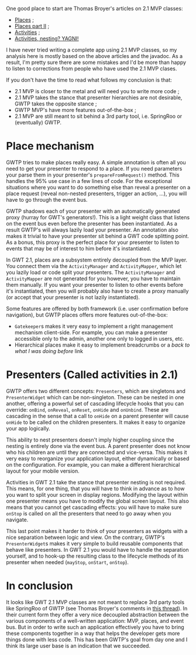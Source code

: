 One good place to start are Thomas Broyer's articles on 2.1 MVP classes:
  * [Places](http://tbroyer.posterous.com/gwt-21-places) ;
  * [Places part II](http://tbroyer.posterous.com/gwt-21-places-part-ii) ;
  * [Activities](http://tbroyer.posterous.com/gwt-21-activities) ;
  * [Activities, nesting? YAGNI!](http://tbroyer.posterous.com/gwt-21-activities-nesting-yagni)

I have never tried writing a complete app using 2.1 MVP classes, so my analysis here is mostly based on the above articles and the javadoc. As a result, I'm pretty sure there are some mistakes and I'd be more than happy to listen to corrections from people who have used the 2.1 MVP clases.

If you don't have the time to read what follows my conclusion is that:
  * 2.1 MVP is closer to the metal and will need you to write more code ;
  * 2.1 MVP takes the stance that presenter hierarchies are not desirable, GWTP takes the opposite stance ;
  * GWTP MVP's have more features out-of-the-box ;
  * 2.1 MVP are still meant to sit behind a 3rd party tool, i.e. SpringRoo or (eventually) GWTP.

# Place mechanism #

GWTP tries to make places really easy. A simple annotation is often all you need to get your presenter to respond to a place. If you need parameters your parse them in your presenter's `prepareFromRequest()` method. This handles the 95% use case in a few lines of code. For the exceptional situations where you want to do something else than reveal a presenter on a place request (reveal non-nested presenters, trigger an action, ...), you will have to go through the event bus.

GWTP shadows each of your presenter with an automatically generated proxy (hurray for GWT's generators!). This is a light weight class that listens on the event bus even before the presenter has been instantiated. As a result GWTP's will always lazily load your presenter. An annotation also makes it trivial to have your presenter sit behind a GWT code splitting point. As a bonus, this proxy is the perfect place for your presenter to listen to events that may be of interest to him before it's instantiated.

In GWT 2.1, places are a subsystem entirely decoupled from the MVP layer. You connect them via the `ActivityManager` and `ActivityMapper`, which let you lazily load or code split your presenters. The `ActivityManager` and `ActivityMapper` are not generated for you however, you have to maintain them manually. If you want your presenter to listen to other events before it's instantiated, then you will probably also have to create a proxy manually (or accept that your presenter is not lazily instantiated).

Some features are offered by both framework (i.e. user confirmation before navigation), but GWTP places offers more features out-of-the-box:
  * `Gatekeeper`s makes it very easy to implement a right management mechanism client-side. For example, you can make a presenter accessible only to the admin, another one only to logged in users, etc.
  * Hierarchical places make it easy to implement breadcrumbs or a _back to what I was doing before_ link

# Presenters (Called activities in 2.1) #

GWTP offers two different concepts: `Presenters`, which are singletons and `PresenterWidget` which can be non-singleton. These can be nested in one another, offering a powerful set of cascading lifecycle hooks that you can override: `onBind`, `onReveal`, `onReset`, `onHide` and `onUnbind`. These are cascading in the sense that a call to `onHide` on a parent presenter will cause `onHide` to be called on the children presenters. It makes it easy to organize your app logically.

This ability to nest presenters doesn't imply higher coupling since the nesting is entirely done via the event bus. A parent presenter does not know who his children are until they are connected and vice-versa. This makes it very easy to reorganize your application layout, either dynamically or based on the configuration. For example, you can make a different hierarchical layout for your mobile version.

Activities in GWT 2.1 take the stance that presenter nesting is not required. This means, for one thing, that you will have to think in advance as to how you want to split your screen in display regions. Modifying the layout within one presenter means you have to modify the global screen layout. This also means that you cannot get cascading effects: you will have to make sure `onStop` is called on all the presenters that need to go away when you navigate.

This last point makes it harder to think of your presenters as widgets with a nice separation between logic and view. On the contrary, GWTP's `PresenterWidget`s makes it very simple to build reusable components that behave like presenters. In GWT 2.1 you would have to handle the separation yourself, and to hook-up the resulting class to the lifecycle methods of its presenter when needed (`mayStop`, `onStart`, `onStop`).

# In conclusion #

It looks like GWT 2.1 MVP classes are not meant to replace 3rd party tools like SpringRoo of GWTP (see Thomas Broyer's comments in [this thread](http://groups.google.com/group/gwt-platform/browse_thread/thread/4c00e59dc139ccdf)). In their current form they offer a very nice decoupled abstraction between the various components of a well-written application: MVP, places, and event bus. But in order to write such an application effectively you have to bring these components together in a way that helps the developer gets more things done with less code. This has been GWTP's goal from day one and I think its large user base is an indication that we succeeded.